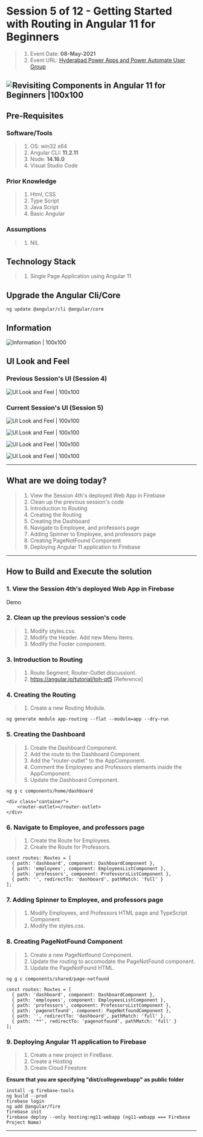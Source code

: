 # Session **5 of 12** - Getting Started with Routing in Angular 11 for Beginners

> 1. Event Date: **08-May-2021**
> 1. Event URL: [Hyderabad Power Apps and Power Automate User Group](https://www.linkedin.com/feed/update/urn:li:activity:6795656293819453440/)

![Revisiting Components in Angular 11 for Beginners |100x100](./Documentation/Images/ViswanathaSwamyPK.PNG)
----------------------------------------------------------------------------------------------------------------

## Pre-Requisites

### Software/Tools
> 1. OS: win32 x64
> 1. Angular CLI: **11.2.11**
> 1. Node: **14.16.0**
> 1. Visual Studio Code

### Prior Knowledge
> 1. Html, CSS
> 1. Type Script
> 1. Java Script
> 1. Basic Angular

### Assumptions
> 1. NIL

## Technology Stack
> 1. Single Page Application using Angular 11

## Upgrade the Angular Cli/Core
```
ng update @angular/cli @angular/core
```

## Information
![Information | 100x100](./Documentation/Images/Information.PNG)

## UI Look and Feel

### Previous Session's UI **(Session 4)**
![UI Look and Feel | 100x100](./Documentation/Images/UILook_N_Feel.PNG)

### Current Session's UI **(Session 5)**
![UI Look and Feel | 100x100](./Documentation/Images/UILook_N_Feel_Current.PNG)

![UI Look and Feel | 100x100](./Documentation/Images/UILook_N_Feel_Current_1.PNG)

![UI Look and Feel | 100x100](./Documentation/Images/UILook_N_Feel_Current_2.PNG)

![UI Look and Feel | 100x100](./Documentation/Images/UILook_N_Feel_Current_3.PNG)

----------------------------------------------------------------------------------------------------------------

## What are we doing today?
> 1. View the Session 4th's deployed Web App in Firebase
> 1. Clean up the previous session's code
> 1. Introduction to Routing
> 1. Creating the Routing 
> 1. Creating the Dashboard 
> 1. Navigate to Employee, and professors page
> 1. Adding Spinner to Employee, and professors page
> 1. Creating PageNotFound Component
> 1. Deploying Angular 11 application to Firebase

----------------------------------------------------------------------------------------------------------------

## How to Build and Execute the solution

### **1. View the Session 4th's deployed Web App in Firebase**
Demo

### **2. Clean up the previous session's code**

> 1. Modify styles.css.
> 1. Modify the Header. Add new Menu Items.
> 1. Modify the Footer component.


### **3. Introduction to Routing**

> 1. Route Segment, Router-Outlet discussiont.
> 1. https://angular.io/tutorial/toh-pt5 [Reference]

### **4. Creating the Routing**

> 1. Create a new Routing Module.

```
ng generate module app-routing --flat --module=app --dry-run
```

### **5. Creating the Dashboard**

> 1. Create the Dashboard Component.
> 1. Add the route to the Dashboard Component.
> 1. Add the "router-outlet" to the AppComponent.
> 1. Comment the Employees and Professors elements inside the AppComponent.
> 1. Update the Dashboard Component.

```
ng g c components/home/dashboard 

<div class="container">
    <router-outlet></router-outlet>
</div>
```


### **6. Navigate to Employee, and professors page**

> 1. Create the Route for Employees.
> 1. Create the Route for Professors.

```
const routes: Routes = [
  { path: 'dashboard', component: DashboardComponent },
  { path: 'employees', component: EmployeesListComponent },
  { path: 'professors', component: ProfessorsListComponent },
  { path: '', redirectTo: 'dashboard', pathMatch: 'full' }
];
```

### **7. Adding Spinner to Employee, and professors page**
> 1. Modify Employees, and Professors HTML page and TypeScript Component.
> 1. Modify the styles.css.


### **8. Creating PageNotFound Component**
> 1. Create a new PageNotfound Component.
> 1. Update the routing to accomodate the PageNotFound component.
> 1. Update the PageNotFound HTML.

```
ng g c components/shared/page-notfound

const routes: Routes = [
  { path: 'dashboard', component: DashboardComponent },
  { path: 'employees', component: EmployeesListComponent },
  { path: 'professors', component: ProfessorsListComponent },
  { path: 'pagenotfound', component: PageNotfoundComponent },
  { path: '', redirectTo: 'dashboard', pathMatch: 'full' },
  { path: '**', redirectTo: 'pagenotfound', pathMatch: 'full' }
];
```

### **9. Deploying Angular 11 application to Firebase**
> 1. Create a new project in FireBase.
> 1. Create a Hosting 
> 1. Create Cloud Firestore

**Ensure that you are specifying "dist/collegewebapp" as public folder**
```
install -g firebase-tools
ng build --prod
firebase login
ng add @angular/fire
firebase init
firebase deploy --only hosting:ng11-webapp (ng11-webapp === Firebase Project Name)
```

----------------------------------------------------------------------------------------------------------------

